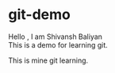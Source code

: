 # git-demo
Hello , I am Shivansh Baliyan 
<br>
This is a demo for learning git.

This is mine git learning.
